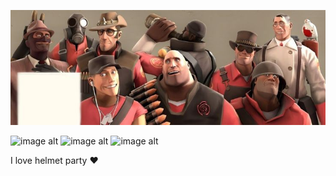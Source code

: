 ![image alt](https://github.com/GalapagosAlSol/-/blob/98fd132495b5b4f01c1005e9abf5c943c99a2e51/bc15a465e175a9b4c37fd56949802397.jpg)


![image alt](https://external-media.spacehey.net/media/sR97XiipY7dZ1DMf_hmJntWcq88qJbUYGUPCesz76Egg=/https://images-wixmp-ed30a86b8c4ca887773594c2.wixmp.com/f/a006db9d-3cb0-4a25-a4c5-0c5fd83f0a3c/d1j28gc-5f7476bd-3c3d-490b-9408-2651c08598c7.gif?token=eyJ0eXAiOiJKV1QiLCJhbGciOiJIUzI1NiJ9.eyJzdWIiOiJ1cm46YXBwOjdlMGQxODg5ODIyNjQzNzNhNWYwZDQxNWVhMGQyNmUwIiwiaXNzIjoidXJuOmFwcDo3ZTBkMTg4OTgyMjY0MzczYTVmMGQ0MTVlYTBkMjZlMCIsIm9iaiI6W1t7InBhdGgiOiJcL2ZcL2EwMDZkYjlkLTNjYjAtNGEyNS1hNGM1LTBjNWZkODNmMGEzY1wvZDFqMjhnYy01Zjc0NzZiZC0zYzNkLTQ5MGItOTQwOC0yNjUxYzA4NTk4YzcuZ2lmIn1dXSwiYXVkIjpbInVybjpzZXJ2aWNlOmZpbGUuZG93bmxvYWQiXX0.19NPS77qaVD7_CEQRlzfRv-aQnJf9UHuue3aMApQAso) ![image alt](https://external-media.spacehey.net/media/sXEYNO7Dg1YhIDSnrgM-x44qFbCwzgtmrpscYu2p44qg=/https://images-wixmp-ed30a86b8c4ca887773594c2.wixmp.com/f/3ea2628c-d167-41e1-a3e2-adaac51cfbac/d5e25r6-d1100f98-d1b9-499f-8ca2-5096ca3bc491.png?token=eyJ0eXAiOiJKV1QiLCJhbGciOiJIUzI1NiJ9.eyJzdWIiOiJ1cm46YXBwOjdlMGQxODg5ODIyNjQzNzNhNWYwZDQxNWVhMGQyNmUwIiwiaXNzIjoidXJuOmFwcDo3ZTBkMTg4OTgyMjY0MzczYTVmMGQ0MTVlYTBkMjZlMCIsIm9iaiI6W1t7InBhdGgiOiJcL2ZcLzNlYTI2MjhjLWQxNjctNDFlMS1hM2UyLWFkYWFjNTFjZmJhY1wvZDVlMjVyNi1kMTEwMGY5OC1kMWI5LTQ5OWYtOGNhMi01MDk2Y2EzYmM0OTEucG5nIn1dXSwiYXVkIjpbInVybjpzZXJ2aWNlOmZpbGUuZG93bmxvYWQiXX0.IDcHkBzQAMpq4ewOrymHb9o6ggNQmPgQtxLng_YPx7Y) ![image alt](https://external-media.spacehey.net/media/sfcDXJUVsYMHemBZyfOVPw1HBogPxJ1zb6jy8XtQCQx0=/https://images-wixmp-ed30a86b8c4ca887773594c2.wixmp.com/f/8a66807d-4efa-41a6-bc83-60fbae8f8452/debhugb-03c50859-cbb4-4d64-86f3-1c54a50c35ef.png?token=eyJ0eXAiOiJKV1QiLCJhbGciOiJIUzI1NiJ9.eyJzdWIiOiJ1cm46YXBwOjdlMGQxODg5ODIyNjQzNzNhNWYwZDQxNWVhMGQyNmUwIiwiaXNzIjoidXJuOmFwcDo3ZTBkMTg4OTgyMjY0MzczYTVmMGQ0MTVlYTBkMjZlMCIsIm9iaiI6W1t7InBhdGgiOiJcL2ZcLzhhNjY4MDdkLTRlZmEtNDFhNi1iYzgzLTYwZmJhZThmODQ1MlwvZGViaHVnYi0wM2M1MDg1OS1jYmI0LTRkNjQtODZmMy0xYzU0YTUwYzM1ZWYucG5nIn1dXSwiYXVkIjpbInVybjpzZXJ2aWNlOmZpbGUuZG93bmxvYWQiXX0.-Wuzi3gur-jEauYv1IiADoxkgP_mi6soJRrI3i_Bpik)


I love helmet party ❤️
